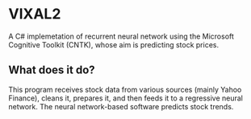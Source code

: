 # VIXAL2
A C# implemetation of recurrent neural network using the Microsoft Cognitive Toolkit (CNTK), whose aim is predicting stock prices.

## What does it do?
This program receives stock data from various sources (mainly Yahoo Finance), cleans it, prepares it, and then feeds it to a regressive neural network. The neural network-based software predicts stock trends.
